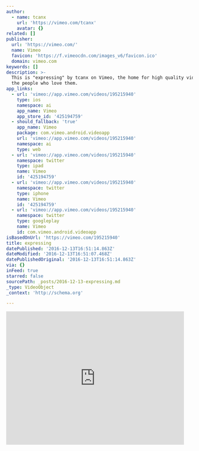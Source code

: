 ```yaml
---
author:
  - name: tcanx
    url: 'https://vimeo.com/tcanx'
    avatar: {}
related: []
publisher:
  url: 'https://vimeo.com/'
  name: Vimeo
  favicon: 'https://f.vimeocdn.com/images_v6/favicon.ico'
  domain: vimeo.com
keywords: []
description: >-
  This is "expressing" by tcanx on Vimeo, the home for high quality videos and
  the people who love them.
app_links:
  - url: 'vimeo://app.vimeo.com/videos/195215940'
    type: ios
    namespace: ai
    app_name: Vimeo
    app_store_id: '425194759'
  - should_fallback: 'true'
    app_name: Vimeo
    package: com.vimeo.android.videoapp
    url: 'vimeo://app.vimeo.com/videos/195215940'
    namespace: ai
    type: web
  - url: 'vimeo://app.vimeo.com/videos/195215940'
    namespace: twitter
    type: ipad
    name: Vimeo
    id: '425194759'
  - url: 'vimeo://app.vimeo.com/videos/195215940'
    namespace: twitter
    type: iphone
    name: Vimeo
    id: '425194759'
  - url: 'vimeo://app.vimeo.com/videos/195215940'
    namespace: twitter
    type: googleplay
    name: Vimeo
    id: com.vimeo.android.videoapp
isBasedOnUrl: 'https://vimeo.com/195215940'
title: expressing
datePublished: '2016-12-13T16:51:14.863Z'
dateModified: '2016-12-13T16:51:07.468Z'
datePublishedOriginal: '2016-12-13T16:51:14.863Z'
via: {}
inFeed: true
starred: false
sourcePath: _posts/2016-12-13-expressing.md
_type: VideoObject
_context: 'http://schema.org'

---
```

<iframe src="https://cdn.embedly.com/widgets/media.html?src=https%3A%2F%2Fplayer.vimeo.com%2Fvideo%2F195215940&amp;url=https%3A%2F%2Fvimeo.com%2F195215940&amp;image=https%3A%2F%2Fi.vimeocdn.com%2Fvideo%2F607378535_295x166.jpg&amp;key=b7d04c9b404c499eba89ee7072e1c4f7&amp;type=text%2Fhtml&amp;schema=vimeo" width="480" height="360" scrolling="no" frameborder="0" allowfullscreen="" style=""></iframe>